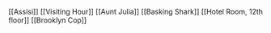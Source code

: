 [[Assisi]]
[[Visiting Hour]]
[[Aunt Julia]]
[[Basking Shark]]
[[Hotel Room, 12th floor]]
[[Brooklyn Cop]]